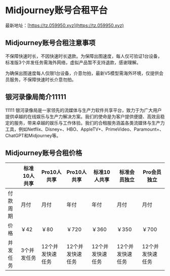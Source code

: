 # Midjourney账号合租平台

最新地址：[https://tz.059950.xyz](https://tz.059950.xyz)

## Midjourney账号合租注意事项

不保障快速时长，不因快速时长退款。为保障出图速度，每人仅可验证1台设备，标准版3个并发任务需海外网络，虚拟产品暂不支持退款，感谢理解。

为确保出图速度每人仅限1台设备，介意勿拍，最新V5模型需海外环境，仅提供会员服务，不保障快速时长介意勿拍。

## 银河录像局简介11111
11111
银河录像局是一家领先的流媒体与生产力软件共享平台，致力于为广大用户提供卓越的在线娱乐与生产力解决方案。我们的使命是为客户提供便捷、高效且稳定的服务，带来卓越的娱乐与工作体验。我们的合租服务涵盖各类流媒体与生产力工具，例如Netflix、Disney+、HBO、AppleTV+、PrimeVideo、Paramount+、ChatGPT和Midjourney等。

## Midjourney账号合租价格

||标准10人共享|Pro10人共享|Pro10人共享|标准10人共享|标准会员独立|Pro会员独立|
|----|----|----|----|----|----|----|
|付款周期|月付|月付|年付|年付|月付|月付|
|价格|￥42|￥80|￥720|￥360|￥350|￥700|
|并发任务|3个并发任务|12个并发快速任务|12个并发快速任务|12个并发快速任务|12个并发快速任务|12个并发快速任务|

